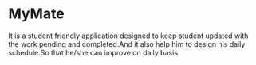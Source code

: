 # MyMate
It is a student friendly application designed to keep student updated with the work pending and completed.And it also help him to design his daily schedule.So that he/she can improve on daily basis
